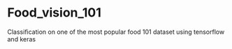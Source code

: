 # Food_vision_101
Classification on one of the most popular food 101 dataset using tensorflow and keras
